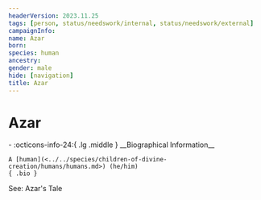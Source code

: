 ```yaml
---
headerVersion: 2023.11.25
tags: [person, status/needswork/internal, status/needswork/external]
campaignInfo:
name: Azar
born:
species: human
ancestry:
gender: male
hide: [navigation]
title: Azar
---
```

# Azar
<div class="grid cards ext-narrow-margin ext-one-column" markdown>
- :octicons-info-24:{ .lg .middle } __Biographical Information__

    A [human](<../../species/children-of-divine-creation/humans/humans.md>) (he/him)  
    { .bio }

</div>


See: Azar's Tale

